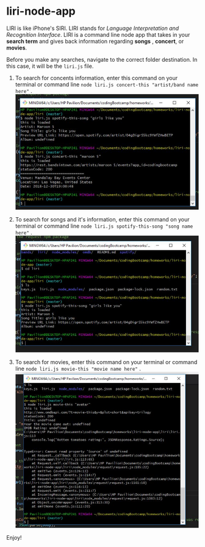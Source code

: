 # liri-node-app

LIRI is like iPhone's SIRI. LIRI stands for _Language Interpretation and Recognition Interface_. 
LIRI is a command line node app that takes in your **search term** and gives back information regarding **songs** , **concert**, or **movies**.

Before you make any searches, navigate to the correct folder destination. In this case, it will be the `liri.js` file.

1. To search for concents information, enter this command on your terminal or command line
`node liri.js concert-this "artist/band name here"` . <br/>
![](images/concertInfo.JPG)

2. To search for songs and it's information, enter this command on your terminal or command line
`node liri.js spotify-this-song "song name here"` . <br/>
![](images/songsInfo.JPG)

3. To search for movies, enter this command on your terminal or command line
`node liri.js movie-this "movie name here"` . <br/>
![](images/movieInfo.JPG)

Enjoy!
